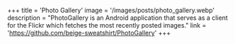 +++
title = 'Photo Gallery'
image = '/images/posts/photo_gallery.webp'
description = "PhotoGallery is an Android application that serves as a client for the Flickr which fetches the most recently posted images."
link = 'https://github.com/beige-sweatshirt/PhotoGallery'
+++